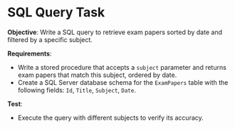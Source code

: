 # SQL Query Task

**Objective**: Write a SQL query to retrieve exam papers sorted by date and filtered by a specific subject.

**Requirements**:
- Write a stored procedure that accepts a `subject` parameter and returns exam papers that match this subject, ordered by date.
- Create a SQL Server database schema for the `ExamPapers` table with the following fields: `Id`, `Title`, `Subject`, `Date`.

**Test**:
- Execute the query with different subjects to verify its accuracy.
